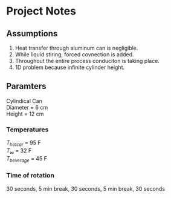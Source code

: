 # Project Notes

## Assumptions

1. Heat transfer through aluminum can is negligible.
2. While liquid stiring, forced covnection is added.
3. Throughout the entire process conduciton is taking place.
4. 1D problem because infinite cylinder height.

## Paramters
Cylindical Can  
Diameter = 6 cm  
Height = 12 cm  

### Temperatures
$T_{hot car}$ = 95 F  
$T_{\infty}$ = 32 F  
$T_{beverage}$ = 45 F  

### Time of rotation
30 seconds, 5 min break, 30 seconds, 5 min break, 30 seconds  
